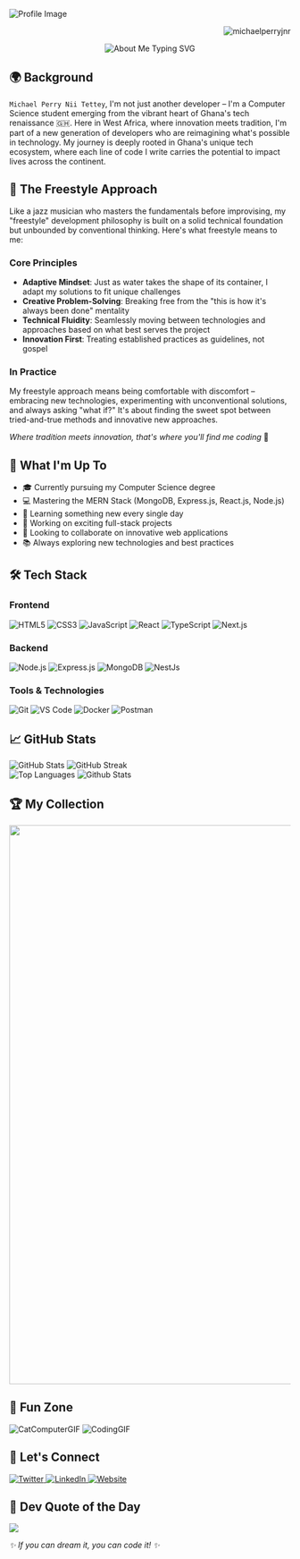 ![Profile Image](https://theniitettey.live/api/og/profile)

<p align="right">
    <img src="https://komarev.com/ghpvc/?username=michaelperryjnr&base=24000&label=Profile%20views&color=blue&style=flat-square" alt="michaelperryjnr"/>
</p>

<div align="center">
  <img src="https://readme-typing-svg.herokuapp.com?font=Fira+Code&pause=1000&color=2196F3&center=true&vCenter=true&width=435&lines=Passionate+Developer;Creative+Thinker;Problem+Solver;Tech+Enthusiast" alt="About Me Typing SVG" />
</div>

## 🌍 Background
`Michael Perry Nii Tettey`, I'm not just another developer – I'm a Computer Science student emerging from the vibrant heart of Ghana's tech renaissance 🇬🇭. Here in West Africa, where innovation meets tradition, I'm part of a new generation of developers who are reimagining what's possible in technology. My journey is deeply rooted in Ghana's unique tech ecosystem, where each line of code I write carries the potential to impact lives across the continent.

## 🎨 The Freestyle Approach
Like a jazz musician who masters the fundamentals before improvising, my "freestyle" development philosophy is built on a solid technical foundation but unbounded by conventional thinking. Here's what freestyle means to me:

### Core Principles
- **Adaptive Mindset**: Just as water takes the shape of its container, I adapt my solutions to fit unique challenges
- **Creative Problem-Solving**: Breaking free from the "this is how it's always been done" mentality
- **Technical Fluidity**: Seamlessly moving between technologies and approaches based on what best serves the project
- **Innovation First**: Treating established practices as guidelines, not gospel

### In Practice
My freestyle approach means being comfortable with discomfort – embracing new technologies, experimenting with unconventional solutions, and always asking "what if?" It's about finding the sweet spot between tried-and-true methods and innovative new approaches.

_Where tradition meets innovation, that's where you'll find me coding_ 🚀

## 🚀 What I'm Up To

<div align="left">
  
- 🎓 Currently pursuing my Computer Science degree
- 💻 Mastering the MERN Stack (MongoDB, Express.js, React.js, Node.js)
- 🌱 Learning something new every single day
- 🔭 Working on exciting full-stack projects
- 👯 Looking to collaborate on innovative web applications
- 📚 Always exploring new technologies and best practices
  
</div>

## 🛠️ Tech Stack

<div align="left">

### Frontend
  
<img src="https://img.shields.io/badge/HTML5-E34F26?style=for-the-badge&logo=html5&logoColor=white" alt="HTML5" />
<img src="https://img.shields.io/badge/CSS3-1572B6?style=for-the-badge&logo=css3&logoColor=white" alt="CSS3" />
<img src="https://img.shields.io/badge/JavaScript-F7DF1E?style=for-the-badge&logo=javascript&logoColor=black" alt="JavaScript" />
<img src="https://img.shields.io/badge/React-20232A?style=for-the-badge&logo=react&logoColor=61DAFB" alt="React" />
<img src="https://img.shields.io/badge/TypeScript-007ACC?style=for-the-badge&logo=typescript&logoColor=white" alt="TypeScript" />
<img src="https://img.shields.io/badge/Next.js-000000?style=for-the-badge&logo=next.js&logoColor=white" alt="Next.js" />

### Backend
  
<img src="https://img.shields.io/badge/Node.js-43853D?style=for-the-badge&logo=node.js&logoColor=white" alt="Node.js" />
<img src="https://img.shields.io/badge/Express.js-404D59?style=for-the-badge" alt="Express.js" />
<img src="https://img.shields.io/badge/MongoDB-4EA94B?style=for-the-badge&logo=mongodb&logoColor=white" alt="MongoDB" />
<img src="https://img.shields.io/badge/Nest.js-000000?style=for-the-badge&logo=nest.js&logoColor=white" alt="NestJs" />

### Tools & Technologies
  
<img src="https://img.shields.io/badge/Git-F05032?style=for-the-badge&logo=git&logoColor=white" alt="Git" />
<img src="https://img.shields.io/badge/VS_Code-0078D4?style=for-the-badge&logo=visual%20studio%20code&logoColor=white" alt="VS Code" />
<img src="https://img.shields.io/badge/Docker-2496ED?style=for-the-badge&logo=docker&logoColor=white" alt="Docker" />
<img src="https://img.shields.io/badge/Postman-FF6C37?style=for-the-badge&logo=postman&logoColor=white" alt="Postman" />

</div>

## 📈 GitHub Stats

<div align="left">
  <img src="https://github-readme-stats.vercel.app/api?username=michaelperryjnr&show_icons=true&theme=radical" alt="GitHub Stats" />
  <img src="https://github-readme-streak-stats.herokuapp.com/?user=michaelperryjnr&theme=radical" alt="GitHub Streak" />
</div>

<div align="left">
  <img src="https://github-readme-stats.vercel.app/api/top-langs/?username=michaelperryjnr&layout=compact&theme=radical" alt="Top Languages" />
  <img src="https://github-profile-summary-cards.vercel.app/api/cards/profile-details?username=michaelperryjnr&theme=radical" alt="Github Stats" />
</div>

## 🏆 My Collection

<div align="center">
  <img width=1000 src="https://github-profile-trophy.vercel.app/?username=michaelperryjnr&column=7&theme=gruvbox&no-frame=true"/>
</div>

## 🎨 Fun Zone

![CatComputerGIF](https://github.com/MastooraTurkmen/MastooraTurkmen/assets/132576850/4f51607c-7b3b-445a-bd5e-320f11a81eed) 
![CodingGIF](https://github.com/MastooraTurkmen/MastooraTurkmen/assets/132576850/ddec8b62-1039-42d3-a361-46dcc1338b07)

## 🤝 Let's Connect

<div align="left">
  <a href="https://twitter.com/theniitettey" target="_blank">
    <img src="https://img.shields.io/badge/Twitter-1DA1F2?style=for-the-badge&logo=twitter&logoColor=white" alt="Twitter" />
  </a>
  <a href="https://linkedin.com/in/mptettey" target="_blank">
    <img src="https://img.shields.io/badge/LinkedIn-0077B5?style=for-the-badge&logo=linkedin&logoColor=white" alt="LinkedIn" />
  </a>
  <a href="https://theniitettey.live" target="_blank">
    <img src="https://img.shields.io/badge/Website-FF7139?style=for-the-badge&logo=Firefox-Browser&logoColor=white" alt="Website" />
  </a>
</div>

## 💭 Dev Quote of the Day

<div align="left">
  
![](https://quotes-github-readme.vercel.app/api?type=horizontal&theme=radical)

</div>

_✨ If you can dream it, you can code it! ✨_
